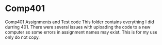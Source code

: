 # Comp401
Comp401 Assignments and Test code
This folder contains everything I did durring 401. There were several issues with uploading the code to a new computer so some errors in assignment names may exist.
This is for my use only do not copy.
